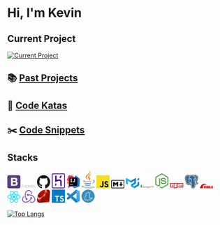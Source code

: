 # Hi, I'm Kevin

## Current Project

[![Current Project](https://github-readme-stats.vercel.app/api/pin/?username=kevinngth&repo=projects-index&theme=dracula)](https://github.com/kevinngth/projects-index)

## :books: [Past Projects](https://github.com/kevinngth/kevinngth/blob/master/past-projects.md)

## :sushi: [Code Katas](https://github.com/kevinngth/kevinngth/blob/master/code-katas.md)

## :scissors: [Code Snippets](https://github.com/kevinngth/snippets)

## Stacks

<img src="assets/bootstrap.svg" width="30"/> <img src="assets/express.svg" width="30"/> <img src="assets/github-icon.svg" width="30"/> <img src="assets/heroku-icon.svg" width="30"/> <img src="assets/intellij-idea.svg" width="30"/> <img src="assets/java.svg" width="30"/> <img src="assets/javascript.svg" width="30"/> <img src="assets/markdown.svg" width="30"/> <img src="assets/material-ui.svg" width="30"/> <img src="assets/mongodb.svg" width="30"/> <img src="assets/nodejs-icon.svg" width="30"/> <img src="assets/npm.svg" width="30"/> <img src="assets/postgresql.svg" width="30"/> <img src="assets/rails.svg" width="30"/> <img src="assets/react.svg" width="30"/> <img src="assets/redux.svg" width="30"/> <img src="assets/ruby.svg" width="30"/> <img src="assets/typescript-icon.svg" width="30"/> <img src="assets/visual-studio-code.svg" width="30"/> <img src="assets/yarn.svg" width="30"/>

[![Top Langs](https://github-readme-stats.vercel.app/api/top-langs/?username=kevinngth&layout=compact&langs_count=10&theme=dracula)](https://github.com/kevinngth/github-readme-stats)
